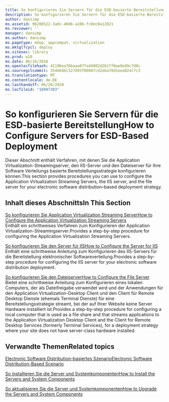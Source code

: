 ```yaml
---
title: So konfigurieren Sie Servern für die ESD-basierte Bereitstellung
description: So konfigurieren Sie Servern für die ESD-basierte Bereitstellung
author: dansimp
ms.assetid: 96208522-3a0c-4606-a10b-fc0ec0a12021
ms.reviewer: ''
manager: dansimp
ms.author: dansimp
ms.pagetype: mdop, appcompat, virtualization
ms.mktglfcycl: deploy
ms.sitesec: library
ms.prod: w10
ms.date: 06/16/2016
ms.openlocfilehash: 41196ea76baaa07fa44002d261ff0ae9e89c7d0c
ms.sourcegitcommit: 354664bc527d93f80687cd2eba70d1eea024c7c3
ms.translationtype: MT
ms.contentlocale: de-DE
ms.lasthandoff: 06/26/2020
ms.locfileid: "10807303"
---
```

# <span data-ttu-id="25ff9-103">So konfigurieren Sie Servern für die ESD-basierte Bereitstellung</span><span class="sxs-lookup"><span data-stu-id="25ff9-103">How to Configure Servers for ESD-Based Deployment</span></span>


<span data-ttu-id="25ff9-104">Dieser Abschnitt enthält Verfahren, mit denen Sie die Application Virtualization-Streamingserver, den IIS-Server und den Dateiserver für Ihre Software Verteilungs basierte Bereitstellungsstrategie konfigurieren können.</span><span class="sxs-lookup"><span data-stu-id="25ff9-104">This section provides procedures you can use to configure the Application Virtualization Streaming Servers, the IIS server, and the file server for your electronic software distribution–based deployment strategy.</span></span>

## <span data-ttu-id="25ff9-105">Inhalt dieses Abschnitts</span><span class="sxs-lookup"><span data-stu-id="25ff9-105">In This Section</span></span>


<a href="" id="how-to-configure-the-application-virtualization-streaming-servers"></a>[<span data-ttu-id="25ff9-106">So konfigurieren Sie Application Virtualization Streaming Server</span><span class="sxs-lookup"><span data-stu-id="25ff9-106">How to Configure the Application Virtualization Streaming Servers</span></span>](how-to-configure-the-application-virtualization-streaming-servers.md)  
<span data-ttu-id="25ff9-107">Enthält ein schrittweises Verfahren zum Konfigurieren der Application Virtualization-Streamingserver.</span><span class="sxs-lookup"><span data-stu-id="25ff9-107">Provides a step-by-step procedure for configuring the Application Virtualization Streaming Servers.</span></span>

<a href="" id="how-to-configure-the-server-for-iis"></a>[<span data-ttu-id="25ff9-108">So konfigurieren Sie den Server für IIS</span><span class="sxs-lookup"><span data-stu-id="25ff9-108">How to Configure the Server for IIS</span></span>](how-to-configure-the-server-for-iis.md)  
<span data-ttu-id="25ff9-109">Enthält eine schrittweise Anleitung zum Konfigurieren des IIS-Servers für die Bereitstellung elektronischer Softwareverteilung.</span><span class="sxs-lookup"><span data-stu-id="25ff9-109">Provides a step-by-step procedure for configuring the IIS server for your electronic software distribution deployment.</span></span>

<a href="" id="how-to-configure-the-file-server"></a>[<span data-ttu-id="25ff9-110">So konfigurieren Sie den Dateiserver</span><span class="sxs-lookup"><span data-stu-id="25ff9-110">How to Configure the File Server</span></span>](how-to-configure-the-file-server.md)  
<span data-ttu-id="25ff9-111">Bietet eine schrittweise Anleitung zum Konfigurieren eines lokalen Computers, der als Dateifreigabe verwendet wird und der Anwendungen für den Application Virtualization-Desktop Client und den Client für Remote Desktop Dienste (ehemals Terminal Dienste) für eine Bereitstellungsstrategie streamt, bei der auf Ihrer Website keine Server Hardware installiert ist.</span><span class="sxs-lookup"><span data-stu-id="25ff9-111">Provides a step-by-step procedure for configuring a local computer that is used as a file share and that streams applications to the Application Virtualization Desktop Client and the Client for Remote Desktop Services (formerly Terminal Services), for a deployment strategy where your site does not have server-class hardware installed.</span></span>

## <span data-ttu-id="25ff9-112">Verwandte Themen</span><span class="sxs-lookup"><span data-stu-id="25ff9-112">Related topics</span></span>


[<span data-ttu-id="25ff9-113">Electronic Software Distribution-basiertes Szenario</span><span class="sxs-lookup"><span data-stu-id="25ff9-113">Electronic Software Distribution-Based Scenario</span></span>](electronic-software-distribution-based-scenario.md)

[<span data-ttu-id="25ff9-114">So installieren Sie die Server und Systemkomponenten</span><span class="sxs-lookup"><span data-stu-id="25ff9-114">How to Install the Servers and System Components</span></span>](how-to-install-the-servers-and-system-components.md)

[<span data-ttu-id="25ff9-115">So aktualisieren Sie die Server und Systemkomponenten</span><span class="sxs-lookup"><span data-stu-id="25ff9-115">How to Upgrade the Servers and System Components</span></span>](how-to-upgrade-the-servers-and-system-components.md)

 

 






